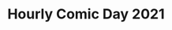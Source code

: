 ---
layout: story
title: Hourly Comic Day 2021
image: /assets/comics/hourlies2021-
imageType: .jpg
pageNumber: 1
baseurl: /other/hourlies/hourlies2021-
numPages: 5
origin: other/hourlies.html
---